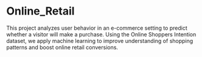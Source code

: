 # Online_Retail
This project analyzes user behavior in an e-commerce setting to predict whether a visitor will make a purchase. Using the Online Shoppers Intention dataset, we apply machine learning to improve understanding of shopping patterns and boost online retail conversions.
